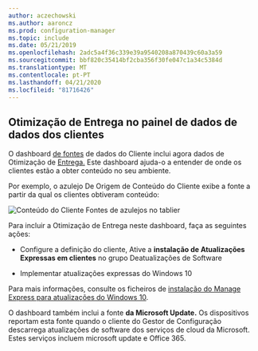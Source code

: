 ```yaml
---
author: aczechowski
ms.author: aaroncz
ms.prod: configuration-manager
ms.topic: include
ms.date: 05/21/2019
ms.openlocfilehash: 2adc5a4f36c339e39a9540208a870439c60a3a59
ms.sourcegitcommit: bbf820c35414bf2cba356f30fe047c1a34c5384d
ms.translationtype: MT
ms.contentlocale: pt-PT
ms.lasthandoff: 04/21/2020
ms.locfileid: "81716426"
---
```

## <a name="delivery-optimization-in-client-data-sources-dashboard"></a><a name="bkmk_do"></a>Otimização de Entrega no painel de dados de dados dos clientes

<!--3555759-->

O dashboard [de fontes](../../../../servers/deploy/configure/monitor-content-you-have-distributed.md#client-data-sources-dashboard) de dados do Cliente inclui agora dados de Otimização de [Entrega.](../../../../plan-design/hierarchy/fundamental-concepts-for-content-management.md#delivery-optimization) Este dashboard ajuda-o a entender de onde os clientes estão a obter conteúdo no seu ambiente.

Por exemplo, o azulejo De Origem de Conteúdo do Cliente exibe a fonte a partir da qual os clientes obtiveram conteúdo:

![Conteúdo do Cliente Fontes de azulejos no tablier](../../media/3555759-do-source.png)

Para incluir a Otimização de Entrega neste dashboard, faça as seguintes ações:

- Configure a definição do cliente, Ative a **instalação de Atualizações Expressas em clientes** no grupo Deatualizações de Software

- Implementar atualizações expressas do Windows 10

Para mais informações, consulte os ficheiros de [instalação do Manage Express para atualizações do Windows 10](../../../../../sum/deploy-use/manage-express-installation-files-for-windows-10-updates.md).

O dashboard também inclui a fonte **da Microsoft Update.** Os dispositivos reportam esta fonte quando o cliente do Gestor de Configuração descarrega atualizações de software dos serviços de cloud da Microsoft. Estes serviços incluem microsoft update e Office 365.
